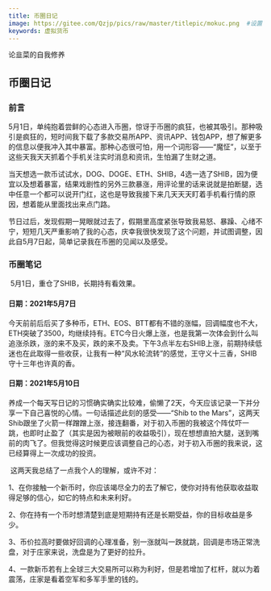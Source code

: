 ```yaml
---
title: 币圈日记
image: https://gitee.com/Qzjp/pics/raw/master/titlepic/mokuc.png  #设置本地图片
keywords: 虚拟货币
---
```


论韭菜的自我修养

<!--more-->

## 币圈日记

### 前言

​		5月1日，单纯抱着尝鲜的心态进入币圈，惊讶于币圈的疯狂，也被其吸引。那种吸引是疯狂的，短时间我下载了多款交易所APP、资讯APP、钱包APP，想了解更多的信息以便我冲入其中暴富。那种心态很可怕，用一个词形容——“魔怔”，以至于这些天我天天抓着个手机关注实时消息和资讯，生怕漏了生财之道。

​		当天想选一款币试试水，DOG、DOGE、ETH、SHIB，4选一选了SHIB，因为便宜以及想着暴富，结果戏剧性的另外三款暴涨，用评论里的话来说就是拍断腿，选中任意一个都可以说开门红，这也是导致我接下来几天天天盯着手机看行情的原因，想着能从里面找出来点门路。

​		节日过后，发现假期一晃眼就过去了，假期里高度紧张导致我易怒、暴躁、心绪不宁，短短几天严重影响了我的心态，庆幸我很快发现了这个问题，并试图调整，因此自5月7日起，简单记录我在币圈的见闻以及感受。

### 币圈笔记

​		5月1日，重仓了SHIB，长期持有看效果。

#### 日期：2021年5月7日

​		今天前前后后买了多种币，ETH、EOS、BTT都有不错的涨幅，回调幅度也不大，ETH突破了3500，均继续持有。ETC今日火爆上涨，也是我第一次体会到什么叫追涨杀跌，涨的来不及买，跌的来不及卖。下午3点半左右SHIB上涨，前期持续低迷也在此取得一些收获，让我有一种“风水轮流转”的感觉，王守义十三香，SHIB守十三年也许真的香。

#### 日期：2021年5月10日

​		养成一个每天写日记的习惯确实确实比较难，偷懒了2天，今天应该记录一下并分享一下自己喜悦的心情。一句话描述此刻的感受——“Shib to the Mars”，这两天Shib跟坐了火箭一样蹭蹭上涨，接连翻番，对于初入币圈的我被这个阵仗吓一跳，也即时止盈了（其实是因为被眼前的收益吸引），现在想想直拍大腿，送到嘴前的肉飞了。但我觉得这时候更应该调整自己的心态，对于初入币圈的我来说，这已经算得上一次成功的投资。

​		这两天我总结了一点我个人的理解，或许不对：

​		1、在你接触一个新币时，你应该竭尽全力的去了解它，使你对持有他获取收益取得足够的信心，如它的特点和未来利好。

​		2、你在持有一个币时想清楚到底是短期持有还是长期受益，你的目标收益是多少。

​		3、币价拉高时要做好回调的心理准备，别一涨就叫一跌就跳，回调是市场正常洗盘，对于庄家来说，洗盘是为了更好的拉升。

​		4、一款新币若有上全球三大交易所可以称为利好，但是若增加了杠杆，就以为着震荡，庄家是看着空军和多军手里的钱的。